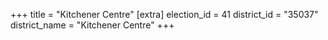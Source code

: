 +++
title = "Kitchener Centre"
[extra]
election_id = 41
district_id = "35037"
district_name = "Kitchener Centre"
+++
